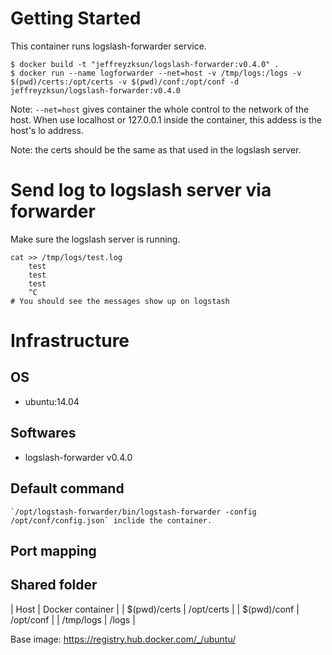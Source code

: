 Getting Started
====
This container runs logslash-forwarder service.

    $ docker build -t "jeffreyzksun/logslash-forwarder:v0.4.0" .
    $ docker run --name logforwarder --net=host -v /tmp/logs:/logs -v $(pwd)/certs:/opt/certs -v $(pwd)/conf:/opt/conf -d jeffreyzksun/logslash-forwarder:v0.4.0
    

Note: `--net=host` gives container the whole control to the network of the host. When use localhost or 127.0.0.1 inside the container, this addess is the host's lo address. 

Note: the certs should be the same as that used in the logslash server.

Send log to logslash server via forwarder
====

Make sure the logslash server is running.

    cat >> /tmp/logs/test.log
        test
        test
        test
        ^C
    # You should see the messages show up on logstash


Infrastructure
====
OS
----

- ubuntu:14.04

Softwares
----

- logslash-forwarder v0.4.0

Default command
----

    `/opt/logstash-forwarder/bin/logstash-forwarder -config /opt/conf/config.json` inclide the container. 

Port mapping
----


Shared folder
----
| Host                  | Docker container  | 
| $(pwd)/certs          | /opt/certs        |
| $(pwd)/conf           | /opt/conf         |
| /tmp/logs             | /logs             |

Base image: https://registry.hub.docker.com/_/ubuntu/